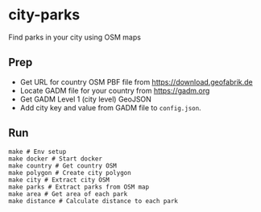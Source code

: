# city-parks

Find parks in your city using OSM maps

## Prep

- Get URL for country OSM PBF file from https://download.geofabrik.de
- Locate GADM file for your country from https://gadm.org
- Get GADM Level 1 (city level) GeoJSON
- Add city key and value from GADM file to `config.json`.

## Run

```
make # Env setup
make docker # Start docker
make country # Get country OSM
make polygon # Create city polygon
make city # Extract city OSM
make parks # Extract parks from OSM map
make area # Get area of each park
make distance # Calculate distance to each park 
```

